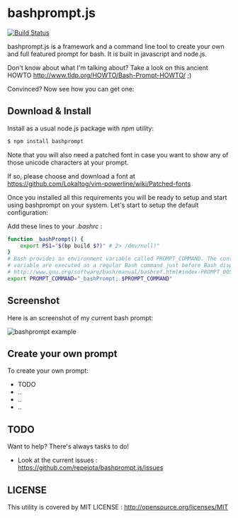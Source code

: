 # bashprompt.js

[![Build Status](https://travis-ci.org/repejota/bashprompt.js.png?branch=master)](https://travis-ci.org/repejota/bashprompt.js)

bashprompt.js is a framework and a command line tool to create your own and
full featured prompt for bash. It is built in javascript and node.js.

Don't know about what I'm talking about? Take a look on this ancient HOWTO
<http://www.tldp.org/HOWTO/Bash-Prompt-HOWTO/>
;)

Convinced? Now see how you can get one:

## Download & Install

Install as a usual node.js package with *npm* utility:

```bash
$ npm install bashprompt
```

Note that you will also need a patched font in case you want to show
any of those unicode characters at your prompt.

If so, please choose and download a font at
<https://github.com/Lokaltog/vim-powerline/wiki/Patched-fonts>

Once you installed all this requirements you will be ready to setup and start
using bashprompt on your system. Let's start to setup the default
configuration:

Add these lines to your *.bashrc* :

```bash
function _bashPrompt() {
    export PS1="$(bp build $?)" # 2> /dev/null)"
}
# Bash provides an environment variable called PROMPT_COMMAND. The contents of this
# variable are executed as a regular Bash command just before Bash displays a prompt.
# http://www.gnu.org/software/bash/manual/bashref.html#index-PROMPT_005fCOMMAND
export PROMPT_COMMAND="_bashPrompt; $PROMPT_COMMAND"
```

## Screenshot

Here is an screenshot of my current bash prompt:

![bashprompt example](https://github.com/repejota/bashprompt.js/blob/master/doc/website/img/screenshot.png)

## Create your own prompt

To create your own prompt:

* TODO
* ..
* ..
* ..

## TODO

Want to help? There's always tasks to do!

* Look at the current issues : https://github.com/repejota/bashprompt.js/issues

## LICENSE

This utility is covered by MIT LICENSE : http://opensource.org/licenses/MIT
